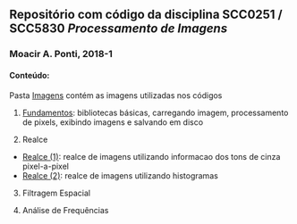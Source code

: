 ## Repositório com código da disciplina SCC0251 / SCC5830 *Processamento de Imagens*
### Moacir A. Ponti, 2018-1

#### Conteúdo:
Pasta [Imagens](./imagens) contém as imagens utilizadas nos códigos

1. [Fundamentos](./01_fundamentals.ipynb): bibliotecas básicas, carregando imagem, processamento de pixels, exibindo imagens e salvando em disco

2. Realce
- [Realce (1)](./02_enhancement_pixel.ipynb): realce de imagens utilizando informacao dos tons de cinza pixel-a-pixel
- [Realce (2)](./02b_enhancement_histogram.ipynb): realce de imagens utilizando histogramas

3. Filtragem Espacial

4. Análise de Frequências




	
